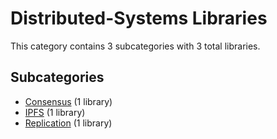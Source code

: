 # Distributed-Systems Libraries

This category contains 3 subcategories with 3 total libraries.

## Subcategories

- [Consensus](Consensus.md) (1 library)
- [IPFS](IPFS.md) (1 library)
- [Replication](Replication.md) (1 library)
